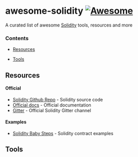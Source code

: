 # awesome-solidity [![Awesome](https://cdn.rawgit.com/sindresorhus/awesome/d7305f38d29fed78fa85652e3a63e154dd8e8829/media/badge.svg)](https://github.com/sindresorhus/awesome)

A curated list of awesome [Solidity](https://en.wikipedia.org/wiki/Solidity) tools, resources and more

### Contents

- [Resources](#resources)

- [Tools](#tools)


## Resources
#### Official
- [Solidity Github Repo](https://github.com/ethereum/solidity/) - Solidity source code
- [Official docs](http://solidity.readthedocs.io/en/latest/) - Official documentation
- [Gitter](https://gitter.im/ethereum/solidity/) - Official Solidity Gitter channel

#### Examples
- [Solidity Baby Steps](https://github.com/fivedogit/solidity-baby-steps) - Solidity contract examples


## Tools
